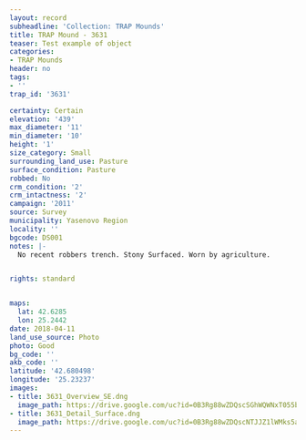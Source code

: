 ```yaml
---
layout: record
subheadline: 'Collection: TRAP Mounds'
title: TRAP Mound - 3631
teaser: Test example of object
categories:
- TRAP Mounds
header: no
tags:
- ''
trap_id: '3631'

certainty: Certain
elevation: '439'
max_diameter: '11'
min_diameter: '10'
height: '1'
size_category: Small
surrounding_land_use: Pasture
surface_condition: Pasture
robbed: No
crm_condition: '2'
crm_intactness: '2'
campaign: '2011'
source: Survey
municipality: Yasenovo Region
locality: ''
bgcode: DS001
notes: |-
  No recent robbers trench. Stony Surfaced. Worn by agriculture.


rights: standard


maps:
  lat: 42.6285
  lon: 25.2442
date: 2018-04-11
land_use_source: Photo
photo: Good
bg_code: ''
akb_code: ''
latitude: '42.680498'
longitude: '25.23237'
images:
- title: 3631_Overview_SE.dng
  image_path: https://drive.google.com/uc?id=0B3Rg88wZDQscSGhWQWNxT055bXc
- title: 3631_Detail_Surface.dng
  image_path: https://drive.google.com/uc?id=0B3Rg88wZDQscNTJJZ1lWMks5aDg
---
```

